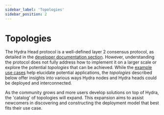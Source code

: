 ```yaml
---
sidebar_label: 'Topologies'
sidebar_position: 2
---
```


# Topologies

The Hydra Head protocol is a well-defined layer 2 consensus protocol, as detailed in the [developer documentation section](/docs/dev). However, understanding the protocol does not fully address how to implement it on a larger scale or explore the potential _topologies_ that can be achieved. While the [example use cases](/use-cases) help elucidate potential applications, the _topologies_ described below offer insights into various ways Hydra nodes and Hydra heads could be deployed and interconnected.

As the community grows and more users develop solutions on top of Hydra, the 'catalog' of topologies will expand. This expansion aims to assist newcomers in discovering and constructing the deployment model that best fits their use case.

